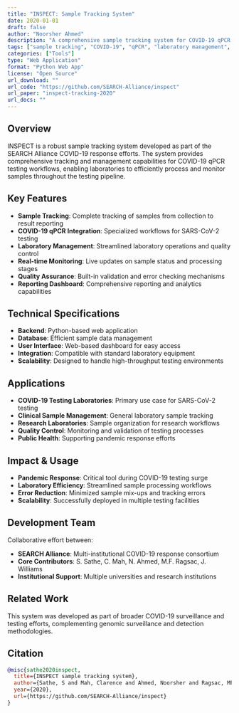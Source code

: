 ```yaml
---
title: "INSPECT: Sample Tracking System"
date: 2020-01-01
draft: false
author: "Noorsher Ahmed"
description: "A comprehensive sample tracking system for COVID-19 qPCR testing and laboratory management"
tags: ["sample tracking", "COVID-19", "qPCR", "laboratory management", "python", "web app"]
categories: ["Tools"]
type: "Web Application"
format: "Python Web App"
license: "Open Source"
url_download: ""
url_code: "https://github.com/SEARCH-Alliance/inspect"
url_paper: "inspect-tracking-2020"
url_docs: ""
---
```


## Overview

INSPECT is a robust sample tracking system developed as part of the SEARCH Alliance COVID-19 response efforts. The system provides comprehensive tracking and management capabilities for COVID-19 qPCR testing workflows, enabling laboratories to efficiently process and monitor samples throughout the testing pipeline.

## Key Features

- **Sample Tracking**: Complete tracking of samples from collection to result reporting
- **COVID-19 qPCR Integration**: Specialized workflows for SARS-CoV-2 testing
- **Laboratory Management**: Streamlined laboratory operations and quality control
- **Real-time Monitoring**: Live updates on sample status and processing stages
- **Quality Assurance**: Built-in validation and error checking mechanisms
- **Reporting Dashboard**: Comprehensive reporting and analytics capabilities

## Technical Specifications

- **Backend**: Python-based web application
- **Database**: Efficient sample data management
- **User Interface**: Web-based dashboard for easy access
- **Integration**: Compatible with standard laboratory equipment
- **Scalability**: Designed to handle high-throughput testing environments

## Applications

- **COVID-19 Testing Laboratories**: Primary use case for SARS-CoV-2 testing
- **Clinical Sample Management**: General laboratory sample tracking
- **Research Laboratories**: Sample organization for research workflows
- **Quality Control**: Monitoring and validation of testing processes
- **Public Health**: Supporting pandemic response efforts

## Impact & Usage

- **Pandemic Response**: Critical tool during COVID-19 testing surge
- **Laboratory Efficiency**: Streamlined sample processing workflows
- **Error Reduction**: Minimized sample mix-ups and tracking errors
- **Scalability**: Successfully deployed in multiple testing facilities

## Development Team

Collaborative effort between:
- **SEARCH Alliance**: Multi-institutional COVID-19 response consortium
- **Core Contributors**: S. Sathe, C. Mah, N. Ahmed, M.F. Ragsac, J. Williams
- **Institutional Support**: Multiple universities and research institutions

## Related Work

This system was developed as part of broader COVID-19 surveillance and testing efforts, complementing genomic surveillance and detection methodologies.

## Citation

```bibtex
@misc{sathe2020inspect,
  title={INSPECT sample tracking system},
  author={Sathe, S and Mah, Clarence and Ahmed, Noorsher and Ragsac, MF and Williams, J},
  year={2020},
  url={https://github.com/SEARCH-Alliance/inspect}
}
``` 